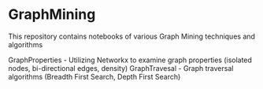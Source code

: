 # GraphMining
This repository contains notebooks of various Graph Mining techniques and algorithms

GraphProperties - Utilizing Networkx to examine graph properties (isolated nodes, bi-directional edges, density)
GraphTravesal - Graph traversal algorithms (Breadth First Search, Depth First Search)


